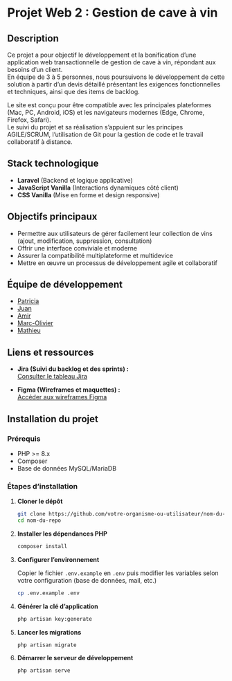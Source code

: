 # Projet Web 2 : Gestion de cave à vin

## Description

Ce projet a pour objectif le développement et la bonification d’une application web transactionnelle de gestion de cave à vin, répondant aux besoins d’un client.  
En équipe de 3 à 5 personnes, nous poursuivons le développement de cette solution à partir d’un devis détaillé présentant les exigences fonctionnelles et techniques, ainsi que des items de backlog.

Le site est conçu pour être compatible avec les principales plateformes (Mac, PC, Android, iOS) et les navigateurs modernes (Edge, Chrome, Firefox, Safari).  
Le suivi du projet et sa réalisation s’appuient sur les principes AGILE/SCRUM, l’utilisation de Git pour la gestion de code et le travail collaboratif à distance.

## Stack technologique

- **Laravel** (Backend et logique applicative)
- **JavaScript Vanilla** (Interactions dynamiques côté client)
- **CSS Vanilla** (Mise en forme et design responsive)

## Objectifs principaux

- Permettre aux utilisateurs de gérer facilement leur collection de vins (ajout, modification, suppression, consultation)
- Offrir une interface conviviale et moderne
- Assurer la compatibilité multiplateforme et multidevice
- Mettre en œuvre un processus de développement agile et collaboratif

## Équipe de développement

- [Patricia](https://github.com/patrihow)
- [Juan](https://github.com/juahzm)
- [Amir](https://github.com/Amir-nkn)
- [Marc-Olivier](https://github.com/marcbab01)
- [Mathieu](https://github.com/TekGeekdev)

## Liens et ressources

- **Jira (Suivi du backlog et des sprints) :**  
  [Consulter le tableau Jira](https://mledeurpro.atlassian.net/jira/software/projects/VC/boards/35/backlog?selectedIssue=VC-81&atlOrigin=eyJpIjoiOWViZjI5YjRmZTE0NDBmZTgzY2QyZDNkZDIzY2VlNWEiLCJwIjoiaiJ9)

- **Figma (Wireframes et maquettes) :**  
  [Accéder aux wireframes Figma](https://www.figma.com/design/zI2qs2UFT3FLhqtUoLZk1p/Wireframes?node-id=6-57&t=7RboUvMxFl4pQnHm-1)

## Installation du projet

### Prérequis

- PHP >= 8.x
- Composer
- Base de données MySQL/MariaDB

### Étapes d’installation

1. **Cloner le dépôt**

   ```bash
   git clone https://github.com/votre-organisme-ou-utilisateur/nom-du-repo.git
   cd nom-du-repo
   ```

2. **Installer les dépendances PHP**

   ```bash
   composer install
   ```

3. **Configurer l’environnement**

   Copier le fichier `.env.example` en `.env` puis modifier les variables selon votre configuration (base de données, mail, etc.)

   ```bash
   cp .env.example .env
   ```

4. **Générer la clé d’application**

   ```bash
   php artisan key:generate
   ```

5. **Lancer les migrations**

   ```bash
   php artisan migrate
   ```

6. **Démarrer le serveur de développement**

   ```bash
   php artisan serve
   ```
